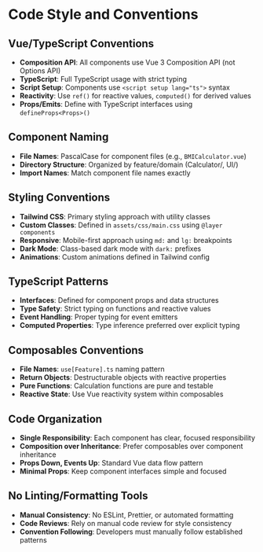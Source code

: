 # Code Style and Conventions

## Vue/TypeScript Conventions
- **Composition API**: All components use Vue 3 Composition API (not Options API)
- **TypeScript**: Full TypeScript usage with strict typing
- **Script Setup**: Components use `<script setup lang="ts">` syntax
- **Reactivity**: Use `ref()` for reactive values, `computed()` for derived values
- **Props/Emits**: Define with TypeScript interfaces using `defineProps<Props>()`

## Component Naming
- **File Names**: PascalCase for component files (e.g., `BMICalculator.vue`)
- **Directory Structure**: Organized by feature/domain (Calculator/, UI/)
- **Import Names**: Match component file names exactly

## Styling Conventions
- **Tailwind CSS**: Primary styling approach with utility classes
- **Custom Classes**: Defined in `assets/css/main.css` using `@layer components`
- **Responsive**: Mobile-first approach using `md:` and `lg:` breakpoints
- **Dark Mode**: Class-based dark mode with `dark:` prefixes
- **Animations**: Custom animations defined in Tailwind config

## TypeScript Patterns
- **Interfaces**: Defined for component props and data structures
- **Type Safety**: Strict typing on functions and reactive values
- **Event Handling**: Proper typing for event emitters
- **Computed Properties**: Type inference preferred over explicit typing

## Composables Conventions
- **File Names**: `use[Feature].ts` naming pattern
- **Return Objects**: Destructurable objects with reactive properties
- **Pure Functions**: Calculation functions are pure and testable
- **Reactive State**: Use Vue reactivity system within composables

## Code Organization
- **Single Responsibility**: Each component has clear, focused responsibility
- **Composition over Inheritance**: Prefer composables over component inheritance
- **Props Down, Events Up**: Standard Vue data flow pattern
- **Minimal Props**: Keep component interfaces simple and focused

## No Linting/Formatting Tools
- **Manual Consistency**: No ESLint, Prettier, or automated formatting
- **Code Reviews**: Rely on manual code review for style consistency
- **Convention Following**: Developers must manually follow established patterns